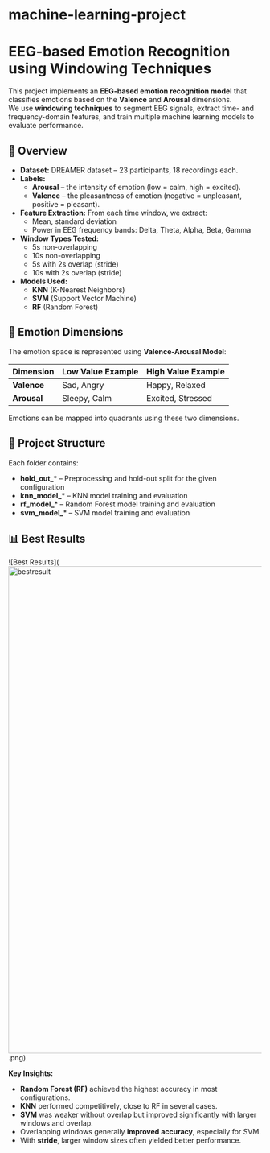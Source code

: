 # machine-learning-project

# EEG-based Emotion Recognition using Windowing Techniques

This project implements an **EEG-based emotion recognition model** that classifies emotions based on the **Valence** and **Arousal** dimensions.  
We use **windowing techniques** to segment EEG signals, extract time- and frequency-domain features, and train multiple machine learning models to evaluate performance.

## 📄 Overview

- **Dataset:** DREAMER dataset – 23 participants, 18 recordings each.
- **Labels:**  
  - **Arousal** – the intensity of emotion (low = calm, high = excited).  
  - **Valence** – the pleasantness of emotion (negative = unpleasant, positive = pleasant).  
- **Feature Extraction:** From each time window, we extract:
  - Mean, standard deviation
  - Power in EEG frequency bands: Delta, Theta, Alpha, Beta, Gamma
- **Window Types Tested:**
  - 5s non-overlapping  
  - 10s non-overlapping  
  - 5s with 2s overlap (stride)  
  - 10s with 2s overlap (stride)
- **Models Used:**
  - **KNN** (K-Nearest Neighbors)
  - **SVM** (Support Vector Machine)
  - **RF** (Random Forest)

## 🧠 Emotion Dimensions

The emotion space is represented using **Valence-Arousal Model**:

| Dimension | Low Value Example | High Value Example |
|-----------|-------------------|--------------------|
| **Valence** | Sad, Angry        | Happy, Relaxed     |
| **Arousal** | Sleepy, Calm      | Excited, Stressed  |

Emotions can be mapped into quadrants using these two dimensions.

## 📂 Project Structure


Each folder contains:
- **hold_out_*** – Preprocessing and hold-out split for the given configuration
- **knn_model_*** – KNN model training and evaluation
- **rf_model_*** – Random Forest model training and evaluation
- **svm_model_*** – SVM model training and evaluation

## 📊 Best Results

![Best Results](<img width="1473" height="968" alt="bestresult" src="https://github.com/user-attachments/assets/9d7812bf-445f-44a0-b79e-e6b52315aadd" />
.png)

**Key Insights:**
- **Random Forest (RF)** achieved the highest accuracy in most configurations.
- **KNN** performed competitively, close to RF in several cases.
- **SVM** was weaker without overlap but improved significantly with larger windows and overlap.
- Overlapping windows generally **improved accuracy**, especially for SVM.
- With **stride**, larger window sizes often yielded better performance.

